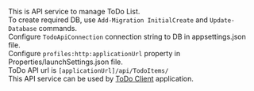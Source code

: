 This is API service to manage ToDo List.<br>
To create required DB, use <code>Add-Migration InitialCreate</code> and <code>Update-Database</code> commands.<br>
Configure <code>TodoApiConnection</code> connection string to DB in appsettings.json file.<br>
Configure <code>profiles:http:applicationUrl</code> property in Properties/launchSettings.json file.<br>
ToDo API url is <code>[applicationUrl]/api/TodoItems/</code><br>
This API service can be used by <a href="https://github.com/timer-180/TodoClient">ToDo Client</a> application.<br>
